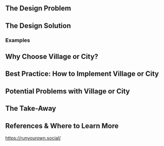 ## The Design Problem 

## The Design Solution 

### Examples 

## Why Choose Village or City? 

## Best Practice: How to Implement Village or City

## Potential Problems with Village or City

## The Take-Away

## References & Where to Learn More 
https://runyourown.social/
